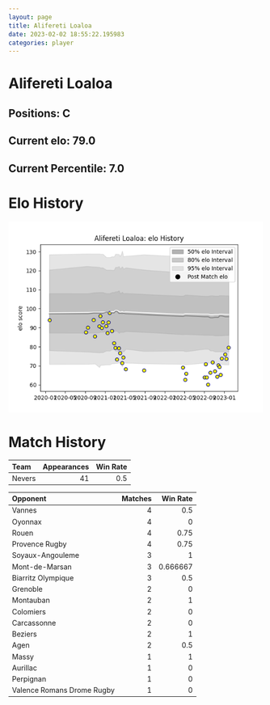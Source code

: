 ```yaml
---  
layout: page  
title: Alifereti Loaloa  
date: 2023-02-02 18:55:22.195983  
categories: player  
---
```

# Alifereti Loaloa

## Positions: C

## Current elo: 79.0

## Current Percentile: 7.0

# Elo History


![elo history](history_AliferetiLoaloa.png)
# Match History


| Team   |   Appearances |   Win Rate |
|:-------|--------------:|-----------:|
| Nevers |            41 |        0.5 |

| Opponent                   |   Matches |   Win Rate |
|:---------------------------|----------:|-----------:|
| Vannes                     |         4 |   0.5      |
| Oyonnax                    |         4 |   0        |
| Rouen                      |         4 |   0.75     |
| Provence Rugby             |         4 |   0.75     |
| Soyaux-Angouleme           |         3 |   1        |
| Mont-de-Marsan             |         3 |   0.666667 |
| Biarritz Olympique         |         3 |   0.5      |
| Grenoble                   |         2 |   0        |
| Montauban                  |         2 |   1        |
| Colomiers                  |         2 |   0        |
| Carcassonne                |         2 |   0        |
| Beziers                    |         2 |   1        |
| Agen                       |         2 |   0.5      |
| Massy                      |         1 |   1        |
| Aurillac                   |         1 |   0        |
| Perpignan                  |         1 |   0        |
| Valence Romans Drome Rugby |         1 |   0        |
